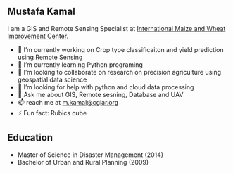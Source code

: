 ## Mustafa Kamal
I am a GIS and Remote Sensing Specialist at [International Maize and Wheat Improvement Center](https://www.cimmyt.org/).


- 🔭 I’m currently working on Crop type classificaiton and yield prediction using Remote Sensing
- 🌱 I’m currently learning Python programing
- 👯 I’m looking to collaborate on research on precision agriculture using geospatial data science
- 🤔 I’m looking for help with python and cloud data processing 
- 💬 Ask me about GIS, Remote sesning, Database and UAV
- 📫 reach me at m.kamal@cgiar.org
- ⚡ Fun fact: Rubics cube

## Education 
- Master of Science in Disaster Management (2014)
- Bachelor of Urban and Rural Planning (2009)

<!--
**nice177/nice177** is a ✨ _special_ ✨ repository because its `README.md` (this file) appears on your GitHub profile.

Here are some ideas to get you started:

- 🔭 I’m currently working on ...
- 🌱 I’m currently learning ...
- 👯 I’m looking to collaborate on ...
- 🤔 I’m looking for help with ...
- 💬 Ask me about ...
- 📫 How to reach me: ...
- 😄 Pronouns: ...
- ⚡ Fun fact: ...
-->
